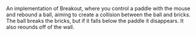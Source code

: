 An implementation of Breakout, where you control a paddle with the
mouse and rebound a ball, aiming to create a collision between the 
ball and bricks. The ball breaks the bricks, but if it falls below the
paddle it disappears. It also reounds off of the wall.